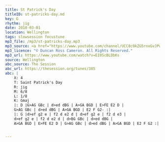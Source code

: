 ```yaml
---
title: St Patrick's Day
titleID: st-patricks-day.md
key: G
rhythm: jig
date: 2018-03-01
location: Wellington
tags: slowsession focustune
mp3_file: /mp3/st-patricks-day.mp3
mp3_source: <a href="https://www.youtube.com/channel/UCC8c0kZG5rnxGvJPwaYvBkg">Duncan Ross Cameron</a>
mp3_licence: "© Duncan Ross Cameron. All Rights Reserved."
mp3_url: https://www.youtube.com/watch?v=EI0ScBLDbKs
source: Wellington
abc_source: The Session
abc_url: https://thesession.org/tunes/385
abc: |
    X: 4
    T: Saint Patrick's Day
    R: jig
    M: 6/8
    L: 1/8
    K: Gmaj
    |: D |G>AG GBc | d>ed dBG | A>GA BGD | E>FE E2 D |
    G>AG GBc | d>ed dBG | A>GA BGD | E2 F G2- :|
    |: G |d>ef g2 e | f2 d e2 d | d>ef g2 e | f2 d e3 |
    d>ef g2 e | f2 d e2 d | d>BG GBc | d>ed dBG |
    A>GA BGD | E>FE E2 D | G>AG GBc | d>ed dBG | A>GA BGD | E2 F G2 :|


---
```

